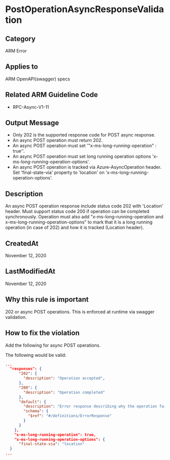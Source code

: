 # PostOperationAsyncResponseValidation

## Category

ARM Error

## Applies to

ARM OpenAPI(swagger) specs

## Related ARM Guideline Code

- RPC-Async-V1-11

## Output Message

- Only 202 is the supported response code for POST async response.
- An async POST operation must return 202.
- An async POST operation must set '"x-ms-long-running-operation" : true''.
- An async POST operation must set long running operation options 'x-ms-long-running-operation-options'.
- An async POST operation is tracked via Azure-AsyncOperation header. Set 'final-state-via' property to 'location' on 'x-ms-long-running-operation-options'.

## Description

An async POST operation response include status code 202 with 'Location' header. Must support status code 200 if operation can be completed synchronously. Operation must also add "x-ms-long-running-operation and x-ms-long-running-operation-options" to mark that it is a long running operation (in case of 202) and how it is tracked (Location header).

## CreatedAt

November 12, 2020

## LastModifiedAt

November 12, 2020

## Why this rule is important

202 or async POST operations. This is enforced at runtime via swagger validation.

## How to fix the violation

Add the following for async POST operations.

The following would be valid:

```json
...
  "responses": {
      "202": {
        "description": "Operation accepted",
      },
      "200": {
        "description": "Operation completed"
      },
      "default": {
        "description": "Error response describing why the operation failed.",
        "schema": {
          "$ref": "#/definitions/ErrorResponse"
        }
      }
    },
    "x-ms-long-running-operation": true,
    "x-ms-long-running-operation-options": {
      "final-state-via": "location"
  }
...
```

